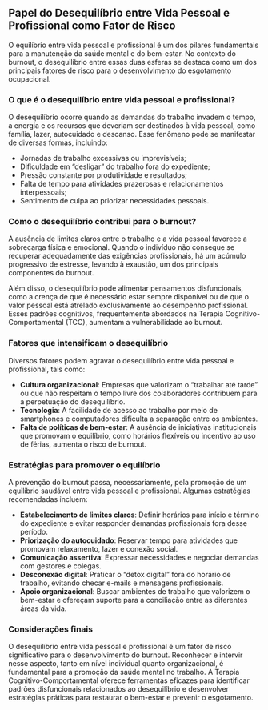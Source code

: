 
## Papel do Desequilíbrio entre Vida Pessoal e Profissional como Fator de Risco

O equilíbrio entre vida pessoal e profissional é um dos pilares fundamentais para a manutenção da saúde mental e do bem-estar. No contexto do burnout, o desequilíbrio entre essas duas esferas se destaca como um dos principais fatores de risco para o desenvolvimento do esgotamento ocupacional.

### O que é o desequilíbrio entre vida pessoal e profissional?

O desequilíbrio ocorre quando as demandas do trabalho invadem o tempo, a energia e os recursos que deveriam ser destinados à vida pessoal, como família, lazer, autocuidado e descanso. Esse fenômeno pode se manifestar de diversas formas, incluindo:

- Jornadas de trabalho excessivas ou imprevisíveis;
- Dificuldade em “desligar” do trabalho fora do expediente;
- Pressão constante por produtividade e resultados;
- Falta de tempo para atividades prazerosas e relacionamentos interpessoais;
- Sentimento de culpa ao priorizar necessidades pessoais.

### Como o desequilíbrio contribui para o burnout?

A ausência de limites claros entre o trabalho e a vida pessoal favorece a sobrecarga física e emocional. Quando o indivíduo não consegue se recuperar adequadamente das exigências profissionais, há um acúmulo progressivo de estresse, levando à exaustão, um dos principais componentes do burnout.

Além disso, o desequilíbrio pode alimentar pensamentos disfuncionais, como a crença de que é necessário estar sempre disponível ou de que o valor pessoal está atrelado exclusivamente ao desempenho profissional. Esses padrões cognitivos, frequentemente abordados na Terapia Cognitivo-Comportamental (TCC), aumentam a vulnerabilidade ao burnout.

### Fatores que intensificam o desequilíbrio

Diversos fatores podem agravar o desequilíbrio entre vida pessoal e profissional, tais como:

- **Cultura organizacional**: Empresas que valorizam o “trabalhar até tarde” ou que não respeitam o tempo livre dos colaboradores contribuem para a perpetuação do desequilíbrio.
- **Tecnologia**: A facilidade de acesso ao trabalho por meio de smartphones e computadores dificulta a separação entre os ambientes.
- **Falta de políticas de bem-estar**: A ausência de iniciativas institucionais que promovam o equilíbrio, como horários flexíveis ou incentivo ao uso de férias, aumenta o risco de burnout.

### Estratégias para promover o equilíbrio

A prevenção do burnout passa, necessariamente, pela promoção de um equilíbrio saudável entre vida pessoal e profissional. Algumas estratégias recomendadas incluem:

- **Estabelecimento de limites claros**: Definir horários para início e término do expediente e evitar responder demandas profissionais fora desse período.
- **Priorização do autocuidado**: Reservar tempo para atividades que promovam relaxamento, lazer e conexão social.
- **Comunicação assertiva**: Expressar necessidades e negociar demandas com gestores e colegas.
- **Desconexão digital**: Praticar o “detox digital” fora do horário de trabalho, evitando checar e-mails e mensagens profissionais.
- **Apoio organizacional**: Buscar ambientes de trabalho que valorizem o bem-estar e ofereçam suporte para a conciliação entre as diferentes áreas da vida.

### Considerações finais

O desequilíbrio entre vida pessoal e profissional é um fator de risco significativo para o desenvolvimento do burnout. Reconhecer e intervir nesse aspecto, tanto em nível individual quanto organizacional, é fundamental para a promoção da saúde mental no trabalho. A Terapia Cognitivo-Comportamental oferece ferramentas eficazes para identificar padrões disfuncionais relacionados ao desequilíbrio e desenvolver estratégias práticas para restaurar o bem-estar e prevenir o esgotamento.
```
